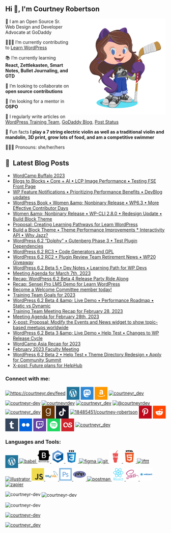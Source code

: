  <h2> Hi 👋, I'm Courtney Robertson</h2>
<img align="right" alt="Courtney Robertson - octocat" src="https://github.com/courtneyr-dev/courtneyr-dev/blob/main/images/octocat-1668641342019.png?raw=true" style="float: right; width: 300px; height: 300px;" />
  
 🥑 I am an Open Source Sr. Web Design and Developer Advocate at GoDaddy
 
 👩🏻‍🏫 I’m currently contributing to [Learn WordPress ](https://github.com/orgs/WordPress/projects/33)

 📚 I’m currently learning **React, Zettlekasten, Smart Notes, Bullet Journaling, and GTD**

 👯 I’m looking to collaborate on **open source contributions** 

 🤝 I’m looking for a mentor in **OSPO**

 📝 I regularly write articles on [WordPress Training Team](https://make.wordpress.org/training/author/courane01), [GoDaddy Blog](https://www.godaddy.com/garage/author/crobertson/), [Post Status](https://poststatus.com/author/courtney/) 

 🎻 Fun facts **I play a 7 string electric violin as well as a traditional violin and mandolin, 3D print, grow lots of food, and am a competitive swimmer**
 
👩🏻‍💻 Pronouns: she/her/hers


## 📝 &nbsp;**Latest Blog Posts**
<!-- BLOG-POST-LIST:START -->
- [WordCamp Buffalo 2023](https://courtneyr.dev/2023/05/07/wordcamp-buffalo-2023/)
- [Blogs to Blocks • Core + AI • LCP Image Performance • Testing FSE Front Page](https://poststatus.com/blogs-to-blocks-core-ai-lcp-image-performance-testing-fse-front-page/)
- [WP Feature Notifications • Prioritizing Performance Benefits • DevBlog updates](https://poststatus.com/wp-feature-notifications-prioritizing-performance-benefits-devblog-updates/)
- [WordPress Book • Women &amp;amp; Nonbinary Release • WP6.3 • More Effective Contributor Days](https://poststatus.com/wordpress-book-women-nonbinary-release-wp6-3-more-effective-contributor-days/)
- [Women &amp;amp; Nonbinary Release • WP-CLI 2.8.0 • Redesign Update • Build Block Theme](https://poststatus.com/women-nonbinary-release-wp-cli-2-8-0-redesign-update-build-block-theme/)
- [Proposal: Creating Learning Pathways for Learn WordPress](https://make.wordpress.org/training/2023/04/05/proposal-creating-learning-pathways-for-learn-wordpress/)
- [Build a Block Theme • Theme Performance Improvements * Interactivity API • Why Jazz?](https://poststatus.com/build-a-block-theme-theme-performance-improvements-interactivity-api-why-jazz/)
- [WordPress 6.2 “Dolphy” • Gutenberg Phase 3 • Test Plugin Dependencies](https://poststatus.com/wordpress-6-2-dolphy-gutenberg-phase-3-test-plugin-dependencies/)
- [WordPress 6.2 RC3 • Code Generators and GPL](https://poststatus.com/wordpress-6-2-rc3-code-generators-and-gpl/)
- [WordPress 6.2 RC2 • Plugin Review Team Retirement News • WP20 Giveaway](https://poststatus.com/wordpress-6-2-rc2/)
- [WordPress 6.2 Beta 5 • Dev Notes • Learning Path for WP Devs](https://poststatus.com/wordpress-6-2-beta-5-dev-notes-learning-path-for-wp-devs/)
- [Meeting Agenda for March 7th, 2023](https://make.wordpress.org/training/2023/03/06/meeting-agenda-for-march-7th-2023/)
- [Recap: WordPress 6.2 Beta 4 Release Party Ride Along](https://make.wordpress.org/training/2023/03/03/recap-wordpress-6-2-beta-4-release-party-ride-along/)
- [Recap: Sensei Pro LMS Demo for Learn WordPress](https://make.wordpress.org/training/2023/03/03/recap-sensei-pro-lms-demo-for-learn-wordpress/)
- [Become a Welcome Committee member today!](https://make.wordpress.org/training/2023/03/03/become-a-welcome-committee-member-today/)
- [Training Team Goals for 2023](https://make.wordpress.org/training/2023/03/02/training-team-goals-for-2023/)
- [WordPress 6.2 Beta 4 &amp;amp; Live Demo • Performance Roadmap • Static vs Dynamic](https://poststatus.com/wordpress-6-2-beta-4-live-demo-performance-roadmap-static-vs-dynamic/)
- [Training Team Meeting Recap for February 28, 2023](https://make.wordpress.org/training/2023/03/01/training-team-meeting-recap-for-february-28th-2023/)
- [Meeting Agenda for February 28th, 2023](https://make.wordpress.org/training/2023/02/28/meeting-agenda-for-february-28th-2023/)
- [X-post: Proposal: Modify the Events and News widget to show topic-based meetups worldwide](https://make.wordpress.org/training/2023/02/27/xpost-proposal-modify-the-events-and-news-widget-to-show-topic-based-meetups-worldwide/)
- [WordPress 6.2 Beta 3 &amp;amp; Live Demo • Help Test • Changes to WP Release Cycle](https://poststatus.com/wordpress-6-2-beta-3-live-demo-help-test-changes-to-wp-release-cycle/)
- [WordCamp Asia Recap for 2023](https://www.godaddy.com/garage/wordcamp-asia-2023/)
- [February 2023 Faculty Meeting](https://make.wordpress.org/training/2023/02/17/february-2023-faculty-meeting/)
- [WordPress 6.2 Beta 2 • Help Test • Theme Directory Redesign • Apply for Community Summit](https://poststatus.com/wordpress-6-2-beta-2-help-test-theme-directory-redesign-apply-for-community-summit/)
- [X-post: Future plans for HelpHub](https://make.wordpress.org/training/2023/02/13/xpost-future-plans-for-helphub/)
<!-- BLOG-POST-LIST:END -->

<h3 align="left">Connect with me:</h3>
<p align="left">
<a href="https://courtneyr.dev/feed" target="blank"><img align="center" src="https://raw.githubusercontent.com/rahuldkjain/github-profile-readme-generator/master/src/images/icons/Social/rss.svg" alt="https://courtneyr.dev/feed" height="30" width="40" /></a>
<a href="https://profiles.wordpress.org/courane01" target="blank"><img align="center" src="https://github.com/courtneyr-dev/courtneyr-dev/blob/main/images/wordpress.png?raw=true" alt="https://https://profiles.wordpress.org/courane01" height="40" width="40" /></a>
<a href="https://fosstodon.org/@courtneyr_dev" target="blank" rel="me"><img align="center" src="https://github.com/courtneyr-dev/courtneyr-dev/blob/main/images/mastodon.png?raw=true" alt="https://fosstodon.org/@courtneyr_dev" height="40" width="40" /></a>
<a href="https://www.amazon.com/hz/wishlist/ls/1T5OKLMTA0MZQ?ref_=wl_share" target="blank"><img align="center" src="https://github.com/courtneyr-dev/courtneyr-dev/blob/main/images/amazon.png?raw=true" alt="https://www.amazon.com/hz/wishlist/ls/1T5OKLMTA0MZQ?ref_=wl_share" height="40" width="40" /></a>
<a href="https://twitter.com/courtneyr_dev" target="blank"><img align="center" src="https://raw.githubusercontent.com/rahuldkjain/github-profile-readme-generator/master/src/images/icons/Social/twitter.svg" alt="courtneyr_dev" height="30" width="40" /></a>
<a href="https://linkedin.com/in/courtneyr-dev" target="blank"><img align="center" src="https://raw.githubusercontent.com/rahuldkjain/github-profile-readme-generator/master/src/images/icons/Social/linked-in-alt.svg" alt="courtneyr-dev" height="30" width="40" /></a>
<a href="https://fb.com/courtneyrdev" target="blank"><img align="center" src="https://raw.githubusercontent.com/rahuldkjain/github-profile-readme-generator/master/src/images/icons/Social/facebook.svg" alt="courtneyrdev" height="30" width="40" /></a>
<a href="https://instagram.com/courtneyr_dev" target="blank"><img align="center" src="https://raw.githubusercontent.com/rahuldkjain/github-profile-readme-generator/master/src/images/icons/Social/instagram.svg" alt="courtneyr_dev" height="30" width="40" /></a>
<a href="https://hashnode.com/@courtneyrdev" target="blank"><img align="center" src="https://raw.githubusercontent.com/rahuldkjain/github-profile-readme-generator/master/src/images/icons/Social/hashnode.svg" alt="@courtneyrdev" height="30" width="40" /></a>
<a href="https://www.youtube.com/c/courtneyr_dev" target="blank"><img align="center" src="https://raw.githubusercontent.com/rahuldkjain/github-profile-readme-generator/master/src/images/icons/Social/youtube.svg" alt="courtneyr_dev" height="30" width="40" /></a>
<a href="https://www.goodreads.com/user/show/2768384-courtney-robertson" target="blank" rel="me"><img align="center" src="https://github.com/courtneyr-dev/courtneyr-dev/blob/main/images/goodreads.png?raw=true" alt="https://www.goodreads.com/user/show/2768384-courtney-robertson" height="40" width="40" /></a>
<a href="https://www.tiktok.com/@courtneyr_dev" target="blank"><img align="center" src="https://github.com/courtneyr-dev/courtneyr-dev/blob/main/images/tiktok.png?raw=true" alt="https://www.tiktok.com/@courtneyr_dev" height="40" width="40" /></a>
<a href="https://stackoverflow.com/users/18485451/courtney-robertson" target="blank"><img align="center" src="https://raw.githubusercontent.com/rahuldkjain/github-profile-readme-generator/master/src/images/icons/Social/stack-overflow.svg" alt="18485451/courtney-robertson" height="30" width="40" /></a>
<a href="https://www.pinterest.com/courtneyr_dev" target="blank" rel="me"><img align="center" src="https://github.com/courtneyr-dev/courtneyr-dev/blob/main/images/pinterest.png?raw=true" alt="https://www.pinterest.com/courtneyr_dev" height="40" width="40" /></a>
<a href="https://www.reddit.com/user/courane01" target="blank" rel="me"><img align="center" src="https://github.com/courtneyr-dev/courtneyr-dev/blob/main/images/reddit.png?raw=true" alt="https://www.reddit.com/user/courane01" height="40" width="40" /></a>
<a href="https://courtneyr-dev.tumblr.com/" target="blank" rel="me"><img align="center" src="https://github.com/courtneyr-dev/courtneyr-dev/blob/main/images/tumblr.png?raw=true" alt="https://courtneyr-dev.tumblr.com/" height="40" width="40" /></a>
<a href="https://www.flickr.com/photos/courane001/" target="blank" rel="me"><img align="center" src="https://github.com/courtneyr-dev/courtneyr-dev/blob/main/images/flickr.png?raw=true" alt="https://www.flickr.com/photos/courane001/" height="40" width="40" /></a>
<a href="https://www.twitch.tv/courtneyr_dev" target="blank" rel="me"><img align="center" src="https://github.com/courtneyr-dev/courtneyr-dev/blob/main/images/twitch.png?raw=true" alt="https://www.twitch.tv/courtneyr_dev" height="40" width="40" /></a>
<a href="https://open.spotify.com/user/courtneyengle?si=dab1a7c0f543418e" target="blank" rel="me"><img align="center" src="https://github.com/courtneyr-dev/courtneyr-dev/blob/main/images/spotify.png?raw=true" alt="https://open.spotify.com/user/courtneyengle?si=dab1a7c0f543418e" height="40" width="40" /></a>
<a href="https://www.last.fm/user/courane01" target="blank" rel="me"><img align="center" src="https://github.com/courtneyr-dev/courtneyr-dev/blob/main/images/lastfm.png?raw=true" alt="https://www.last.fm/user/courane01" height="40" width="40" /></a>
<a href="https://dev.to/courtneyr_dev" target="blank"><img align="center" src="https://raw.githubusercontent.com/rahuldkjain/github-profile-readme-generator/master/src/images/icons/Social/devto.svg" alt="courtneyr_dev" height="30" width="40" /></a>

</p>

<h3 align="left">Languages and Tools:</h3>
<p align="left"> <a href="https://make.wordpress.org/training" target="blank"><img align="center" src="https://github.com/courtneyr-dev/courtneyr-dev/blob/main/images/wordpress.png?raw=true" alt="https://make.wordpress.org/training" height="40" width="40" /></a><a href="https://babeljs.io/" target="_blank" rel="noreferrer"> <img src="https://www.vectorlogo.zone/logos/babeljs/babeljs-icon.svg" alt="babel" width="40" height="40"/> </a> <a href="https://getbootstrap.com" target="_blank" rel="noreferrer"> <img src="https://raw.githubusercontent.com/devicons/devicon/master/icons/bootstrap/bootstrap-plain-wordmark.svg" alt="bootstrap" width="40" height="40"/> </a> <a href="https://www.cprogramming.com/" target="_blank" rel="noreferrer"> <img src="https://raw.githubusercontent.com/devicons/devicon/master/icons/c/c-original.svg" alt="c" width="40" height="40"/> </a> <a href="https://www.w3schools.com/css/" target="_blank" rel="noreferrer"> <img src="https://raw.githubusercontent.com/devicons/devicon/master/icons/css3/css3-original-wordmark.svg" alt="css3" width="40" height="40"/> </a> <a href="https://www.figma.com/" target="_blank" rel="noreferrer"> <img src="https://www.vectorlogo.zone/logos/figma/figma-icon.svg" alt="figma" width="40" height="40"/> </a> <a href="https://git-scm.com/" target="_blank" rel="noreferrer"> <img src="https://www.vectorlogo.zone/logos/git-scm/git-scm-icon.svg" alt="git" width="40" height="40"/> </a> <a href="https://gulpjs.com" target="_blank" rel="noreferrer"> <img src="https://raw.githubusercontent.com/devicons/devicon/master/icons/gulp/gulp-plain.svg" alt="gulp" width="40" height="40"/> </a> <a href="https://www.w3.org/html/" target="_blank" rel="noreferrer"> <img src="https://raw.githubusercontent.com/devicons/devicon/master/icons/html5/html5-original-wordmark.svg" alt="html5" width="40" height="40"/> </a> <a href="https://ifttt.com/" target="_blank" rel="noreferrer"> <img src="https://www.vectorlogo.zone/logos/ifttt/ifttt-ar21.svg" alt="ifttt" width="40" height="40"/> </a> <a href="https://www.adobe.com/in/products/illustrator.html" target="_blank" rel="noreferrer"> <img src="https://www.vectorlogo.zone/logos/adobe_illustrator/adobe_illustrator-icon.svg" alt="illustrator" width="40" height="40"/> </a> <a href="https://developer.mozilla.org/en-US/docs/Web/JavaScript" target="_blank" rel="noreferrer"> <img src="https://raw.githubusercontent.com/devicons/devicon/master/icons/javascript/javascript-original.svg" alt="javascript" width="40" height="40"/> </a> <a href="https://www.mysql.com/" target="_blank" rel="noreferrer"> <img src="https://raw.githubusercontent.com/devicons/devicon/master/icons/mysql/mysql-original-wordmark.svg" alt="mysql" width="40" height="40"/> </a> <a href="https://www.photoshop.com/en" target="_blank" rel="noreferrer"> <img src="https://raw.githubusercontent.com/devicons/devicon/master/icons/photoshop/photoshop-line.svg" alt="photoshop" width="40" height="40"/> </a> <a href="https://www.php.net" target="_blank" rel="noreferrer"> <img src="https://raw.githubusercontent.com/devicons/devicon/master/icons/php/php-original.svg" alt="php" width="40" height="40"/> </a> <a href="https://postman.com" target="_blank" rel="noreferrer"> <img src="https://www.vectorlogo.zone/logos/getpostman/getpostman-icon.svg" alt="postman" width="40" height="40"/> </a> <a href="https://reactjs.org/" target="_blank" rel="noreferrer"> <img src="https://raw.githubusercontent.com/devicons/devicon/master/icons/react/react-original-wordmark.svg" alt="react" width="40" height="40"/> </a> <a href="https://sass-lang.com" target="_blank" rel="noreferrer"> <img src="https://raw.githubusercontent.com/devicons/devicon/master/icons/sass/sass-original.svg" alt="sass" width="40" height="40"/> </a> <a href="https://webpack.js.org" target="_blank" rel="noreferrer"> <img src="https://raw.githubusercontent.com/devicons/devicon/d00d0969292a6569d45b06d3f350f463a0107b0d/icons/webpack/webpack-original-wordmark.svg" alt="webpack" width="40" height="40"/> </a> <a href="https://zapier.com" target="_blank" rel="noreferrer"> <img src="https://www.vectorlogo.zone/logos/zapier/zapier-icon.svg" alt="zapier" width="40" height="40"/> </a> </p>

<p><img align="left" src="https://github-readme-stats.vercel.app/api/top-langs?username=courtneyr-dev&show_icons=true&locale=en&layout=compact" alt="courtneyr-dev" /></p>

<p>&nbsp;<img align="center" src="https://github-readme-stats.vercel.app/api?username=courtneyr-dev&show_icons=true&locale=en" alt="courtneyr-dev" /></p>

<p><img align="center" src="https://github-readme-streak-stats.herokuapp.com/?user=courtneyr-dev&" alt="courtneyr-dev" /></p>


<p align="left"> <a href="https://github.com/ryo-ma/github-profile-trophy"><img src="https://github-profile-trophy.vercel.app/?username=courtneyr-dev" alt="courtneyr-dev" /></a> </p>

<p align="left"> <a href="https://twitter.com/courtneyr_dev" target="blank"><img src="https://img.shields.io/twitter/follow/courtneyr_dev?logo=twitter&style=for-the-badge" alt="courtneyr_dev" /></a> </p>
